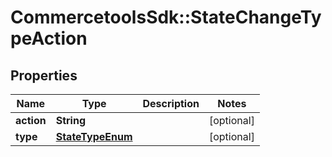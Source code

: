 # CommercetoolsSdk::StateChangeTypeAction

## Properties
Name | Type | Description | Notes
------------ | ------------- | ------------- | -------------
**action** | **String** |  | [optional] 
**type** | [**StateTypeEnum**](StateTypeEnum.md) |  | [optional] 

